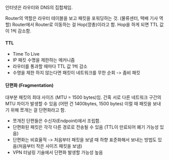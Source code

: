 

인터넷은 라우터와 DNS의 집합체임.

Router의 역할은 라우터 테이블을 보고 패킷을 포워딩하는 것. (물류센터, 택배 기사 역할)
Router에서 Router로 이동하는 걸 Hop(깡총)이라고 함.
Hop을 하게 되면 TTL 값이 1씩 감소함.


#### TTL
* Time To Live
* IP 패킷 수명을 제한하는 메커니즘
* 라우터를 통과할 때마다 TTL 값 1씩 감소
* 수명을 제한 하지 않는다면 패킷이 네트워크를 무한 순회 -> 좀비 패킷


#### 단편화 (Fragmentation)

대부분 패킷의 최대 사이즈 (MTU = 1500 bytes)임. 간혹 서로 다른 네트워크 구간의 MTU 차이가 발생할 수 있음 (어떤 건 1400bytes, 1500 bytes) 이럴 때 패킷을 보내기 위해 쪼개는 걸 단편화라고 함.

* 쪼개진 단편들은 수신자(Endpoint)에서 조립함.
* 단편화된 패킷은 각각 다른 경로로 전송될 수 있음 (TTL이 만료되어 폐기 가능성 있음)
* 단편화는 비효율적 -> 처음부터 패킷을 보낼 때 하향 표준화해서 보내는 방법도 있음(처음부터 작은 사이즈 패킷을 보냄)
* VPN 터널링 기술에서 단편화 발생할 가능성 높음
